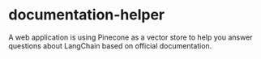 # documentation-helper
A web application is using Pinecone as a vector store to help you answer questions about LangChain based on official documentation.
